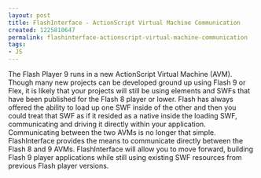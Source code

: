 ```yaml
---
layout: post
title: FlashInterface - ActionScript Virtual Machine Communication
created: 1225810647
permalink: flashinterface-actionscript-virtual-machine-communication
tags:
- JS
---
```

<p>The Flash Player 9 runs in a new ActionScript Virtual Machine (AVM). Though many new projects can be developed ground up using Flash 9 or Flex, it is likely that your projects will still be using elements and SWFs that have been published for the Flash 8 player or lower. Flash has always offered the ability to load up one SWF inside of the other and then you could treat that SWF as if it resided as a native inside the loading SWF, communicating and driving it directly within your application. Communicating between the two AVMs is no longer that simple. FlashInterface provides the means to communicate directly between the Flash 8 and 9 AVMs. FlashInterface will allow you to move forward, building Flash 9 player applications while still using existing SWF resources from previous Flash player versions.</p>

